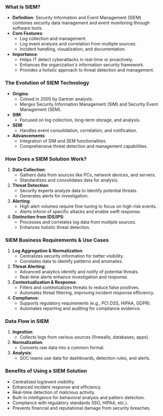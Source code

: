 ### **What Is SIEM?**
- **Definition**: Security Information and Event Management (SIEM) combines security data management and event monitoring through software tools.
- **Core Features**:
    - Log collection and management.
    - Log event analysis and correlation from multiple sources.
    - Incident handling, visualization, and documentation.
- **Importance**:
    - Helps IT detect cyberattacks in real-time or proactively.
    - Enhances the organization's information security framework.
    - Provides a holistic approach to threat detection and management.



### **The Evolution of SIEM Technology**
- **Origins**:
    - Coined in 2005 by Gartner analysts.
    - Merges Security Information Management (SIM) and Security Event Management (SEM).
- **SIM**:
    - Focused on log collection, long-term storage, and analysis.
- **SEM**:
    - Handles event consolidation, correlation, and notification.
- **Advancements**:
    - Integration of SIM and SEM functionalities.
    - Comprehensive threat detection and management capabilities.



### **How Does a SIEM Solution Work?**
1. **Data Collection**:
    - Gathers data from sources like PCs, network devices, and servers.
    - Standardizes and consolidates data for analysis.
2. **Threat Detection**:
    - Security experts analyze data to identify potential threats.
    - Generates alerts for investigation.
3. **Alerting**:
    - High alert volumes require fine-tuning to focus on high-risk events.
    - Alerts inform of specific attacks and enable swift response.
4. **Distinction from IDS/IPS**:
    - Processes and correlates log data from multiple sources.
    - Enhances holistic threat detection.



### **SIEM Business Requirements & Use Cases**
1. **Log Aggregation & Normalization**:
    - Centralizes security information for better visibility.
    - Correlates data to identify patterns and anomalies.
2. **Threat Alerting**:
    - Advanced analytics identify and notify of potential threats.
    - Real-time alerts enhance investigation and response.
3. **Contextualization & Response**:
    - Filters and contextualizes threats to reduce false positives.
    - Automates threat filtering, improving incident response efficiency.
4. **Compliance**:
    - Supports regulatory requirements (e.g., PCI DSS, HIPAA, GDPR).
    - Automates reporting and auditing for compliance evidence.



### **Data Flow in SIEM**
1. **Ingestion**:
    - Collects logs from various sources (firewalls, databases, apps).
2. **Normalization**:
    - Converts raw data into a common format.
3. **Analysis**:
    - SOC teams use data for dashboards, detection rules, and alerts.



### **Benefits of Using a SIEM Solution**
- Centralized log/event visibility.
- Enhanced incident response and efficiency.
- Real-time detection of malicious activity.
- Built-in intelligence for behavioral analysis and pattern detection.
- Compliance with regulatory standards (ISO, HIPAA, etc.).
- Prevents financial and reputational damage from security breaches.